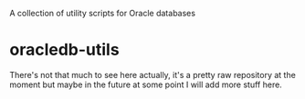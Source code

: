 A collection of utility scripts for Oracle databases

# oracledb-utils

There's not that much to see here actually, it's a pretty raw repository at the moment but maybe in the future at some point I will add more stuff here.

